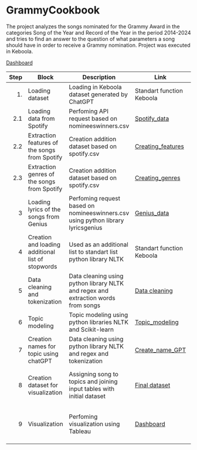 # GrammyCookbook
The project analyzes the songs nominated for the Grammy Award in the categories Song of the Year and Record of the Year in the period 2014-2024 and tries to find an answer to the question of what parameters a song should have in order to receive a Grammy nomination.
Project was executed in Keboola.

[Dashboard](https://public.tableau.com/app/profile/maria4316/viz/GrammyCookbook/Celkovy)

| Step  | Block           | Description                                                       | Link                        | Input                        | Output|
|------:|-----------------|-------------------------------------------------------------------|-----------------------------|------------------------------|-------|
|    1. | Loading dataset | Loading in Keboola dataset generated by ChatGPT |Standart funсtion Keboola |[nomineeswinners.csv](Datasets\nomineeswinners.csv)      |       |
|    2.1 | Loading data from Spotify | Perfoming API request based on nomineeswinners.csv |[Spotify_data](Extraction\Spotify_data.ipynb) |[nomineeswinners.csv](Datasets/nomineeswinners.csv)      | spotify.csv  |
|    2.2 | Extraction features of the songs from Spotify | Creation addition dataset based on spotify.csv |[Creating_features](Transformation\creating_features.ipynb) |spotify.csv  | feature_song.csv |
|    2.3 | Extraction genres of the songs from Spotify | Creation addition dataset based on spotify.csv |[Creating_genres](Transformation\creating_genres.ipynb) |spotify.csv  | songs_by_genre.csv|
|    3 | Loading lyrics of the songs from Genius | Perfoming request based on nomineeswinners.csv using python library lyricsgenius |[Genius_data](Extraction\Genius_data.ipynbb) |[nomineeswinners.csv](Datasets/nomineeswinners.csv)      | lyrics.csv |
|    4 | Creation and loading additional list of stopwords | Used as an additional list to standart list python library NLTK |Standart funсtion Keboola|[stopwords.csv](Datasets\stopwords.csv)      | |
|    5 | Data cleaning and tokenization | Data cleaning using python library NLTK and regex and extraction words from songs |[Data cleaning](Transformation\cleaning_data.ipynb)|stopwords.csv, lyrics.csv   |filtered_lyrics.csv, filtered_lyrics_words.csv|
|    6 |  Topic modeling | Topic modeling using python libraries NLTK and Scikit-learn |[Topic_modeling](Transformation\topic_modeling.ipynb)|filtered_lyrics.csv  | topics_songs.csv, topics_words.csv |
|    7 | Creation names for topic using chatGPT | Data cleaning using python library NLTK and regex and tokenization |[Create_name_GPT](Transformation\create_name_GPT.ipynb)|topics_words.csv  |topics_words_names.csv|
|    8 | Creation dataset for visualization | Assigning song to topics and joining input tables with initial dataset |[Final dataset](Transformation\finaldataset.sql)|nomineeswinners.csv, topics_songs.csv, topics_words_names.csv, spotify.csv, filtered_lyrics.csv  |﻿vystupni_tabulka, year_topic|
|    9 | Visualization | Perfoming visualization using Tableau |[Dashboard](https://public.tableau.com/app/profile/maria4316/viz/GrammyCookbook/Celkovy)|﻿vystupni_tabulka, year_topic, filtered_lyrics_words, features_song, songs_by_genre|﻿ |
